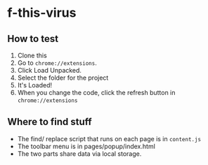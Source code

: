 # f-this-virus
 
## How to test

1. Clone this
2. Go to `chrome://extensions`.
3. Click Load Unpacked.
4. Select the folder for the project
5. It's Loaded!
6. When you change the code, click the refresh button in `chrome://extensions`

## Where to find stuff
- The find/ replace script that runs on each page is in `content.js`
- The toolbar menu is in pages/popup/index.html
- The two parts share data via local storage.
